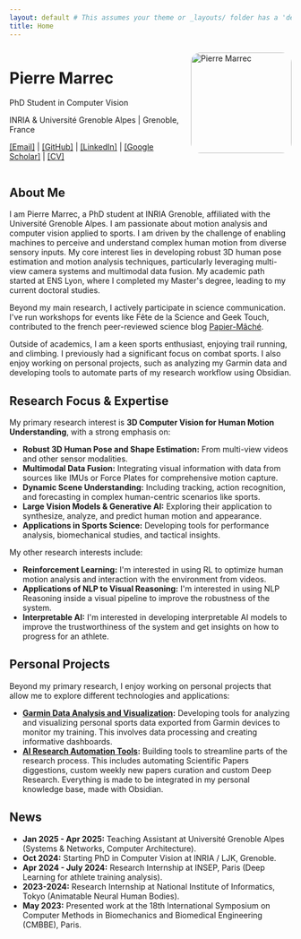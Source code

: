 ```yaml
---
layout: default # This assumes your theme or _layouts/ folder has a 'default.html'
title: Home
---
```


<div style="display: flex; align-items: flex-start;">
  <div style="flex: 3; padding-right: 20px;">
    <h1>Pierre Marrec</h1>
    <p>PhD Student in Computer Vision</p>
    <p>INRIA & Université Grenoble Alpes | Grenoble, France</p>
    <p>
      <a href="mailto:{{ site.email }}">[Email]</a> | 
      <a href="https://github.com/{{ site.github_username }}" target="_blank">[GitHub]</a> | 
      <a href="https://www.linkedin.com/in/{{ site.linkedin_profile }}" target="_blank">[LinkedIn]</a> |
      <a href="https://scholar.google.com/citations?user={{ site.google_scholar_id }}" target="_blank">[Google Scholar]</a> |
      <a href="{{ site.header_pages | where: 'name', 'assets/CV_en.pdf' | first.path | default: 'assets/CV_en.pdf'}}" target="_blank">[CV]</a>
    </p>
  </div>
  <div style="flex: 1;">
    <img src="assets/photo.png" alt="Pierre Marrec" style="width: 180px; border-radius: 10%; margin-top: 10px;"/>
    <!-- 
      To add your image:
      1. Create 'assets/img/' folders in your repository.
      2. Put your image (e.g., 'pierre_marrec_photo.jpg') in 'assets/img/'.
      3. Change 'placeholder_profile.png' to 'your_image_filename.jpg'.
    -->
  </div>
</div>


## About Me

I am Pierre Marrec, a PhD student at INRIA Grenoble, affiliated with the Université Grenoble Alpes. I am passionate about motion analysis and computer vision applied to sports. I am driven by the challenge of enabling machines to perceive and understand complex human motion from diverse sensory inputs. My core interest lies in developing robust 3D human pose estimation and motion analysis techniques, particularly leveraging multi-view camera systems and multimodal data fusion.
My academic path started at ENS Lyon, where I completed my Master's degree, leading to my current doctoral studies.

Beyond my main research, I actively participate in science communication. I've run workshops for events like Fête de la Science and Geek Touch, contributed to the french peer-reviewed science blog [Papier-Mâché](https://papiermachesciences.org/).

Outside of academics, I am a keen sports enthusiast, enjoying trail running, and climbing. I previously had a significant focus on combat sports. I also enjoy working on personal projects, such as analyzing my Garmin data and developing tools to automate parts of my research workflow using Obsidian.

## Research Focus & Expertise

My primary research interest is **3D Computer Vision for Human Motion Understanding**, with a strong emphasis on:
*   **Robust 3D Human Pose and Shape Estimation:** From multi-view videos and other sensor modalities.
*   **Multimodal Data Fusion:** Integrating visual information with data from sources like IMUs or Force Plates for comprehensive motion capture.
*   **Dynamic Scene Understanding:** Including tracking, action recognition, and forecasting in complex human-centric scenarios like sports.
*   **Large Vision Models & Generative AI:** Exploring their application to synthesize, analyze, and predict human motion and appearance.
*   **Applications in Sports Science:** Developing tools for performance analysis, biomechanical studies, and tactical insights.

My other research interests include:
*   **Reinforcement Learning:** I'm interested in using RL to optimize human motion analysis and interaction with the environment from videos.
*   **Applications of NLP to Visual Reasoning:** I'm interested in using NLP Reasoning inside a visual pipeline to improve the robustness of the system.
*   **Interpretable AI:** I'm interested in developing interpretable AI models to improve the trustworthiness of the system and get insights on how to progress for an athlete.

## Personal Projects

Beyond my primary research, I enjoy working on personal projects that allow me to explore different technologies and applications:

*   **[Garmin Data Analysis and Visualization](https://github.com/piromagnus/garminDataAnalysis):** Developing tools for analyzing and visualizing personal sports data exported from Garmin devices to monitor my training. This involves data processing and creating informative dashboards.
*   **[AI Research Automation Tools](https://github.com/piromagnus/researchNautomation):** Building tools to streamline parts of the research process. This includes automating Scientific Papers diggestions, custom weekly new papers curation and custom Deep Research. Everything is made to be integrated in my personal knowledge base, made with Obsidian.


## News
*   **Jan 2025 - Apr 2025:** Teaching Assistant at Université Grenoble Alpes (Systems & Networks, Computer Architecture).
*   **Oct 2024:** Starting PhD in Computer Vision at INRIA / LJK, Grenoble.
*   **Apr 2024 - July 2024:** Research Internship at INSEP, Paris (Deep Learning for athlete training analysis).
*   **2023-2024:** Research Internship at National Institute of Informatics, Tokyo (Animatable Neural Human Bodies).
*   **May 2023:** Presented work at the 18th International Symposium on Computer Methods in Biomechanics and Biomedical Engineering (CMBBE), Paris.
<!--
 *   *To add more news: copy the format above and list chronologically.*
  To update your CV link:
  1. Create 'assets/pdf/' folders.
  2. Place your CV (e.g., 'Pierre_Marrec_CV_2025.pdf') in 'assets/pdf/'.
  3. Update the link in _config.yml and any direct links like the one in the contact info above.
-->